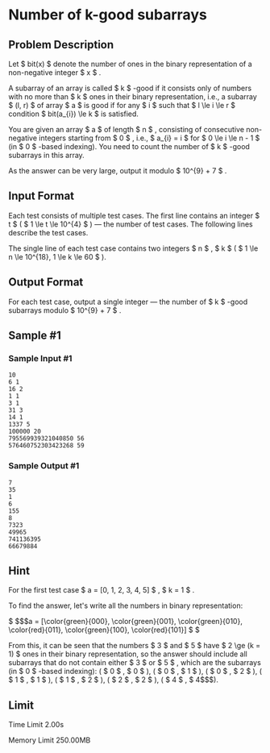 # Number of k-good subarrays

## Problem Description

Let $ bit(x) $ denote the number of ones in the binary representation of a non-negative integer $ x $ .

A subarray of an array is called  $ k $ -good if it consists only of numbers with no more than $ k $ ones in their binary representation, i.e., a subarray $ (l, r) $ of array $ a $ is good if for any $ i $ such that $ l \le i \le r $ condition $ bit(a_{i}) \le k $ is satisfied.

You are given an array $ a $ of length $ n $ , consisting of consecutive non-negative integers starting from $ 0 $ , i.e., $ a_{i} = i $ for $ 0 \le i \le n - 1 $ (in $ 0 $ -based indexing). You need to count the number of  $ k $ -good subarrays in this array.

As the answer can be very large, output it modulo $ 10^{9} + 7 $ .

## Input Format

Each test consists of multiple test cases. The first line contains an integer $ t $ ( $ 1 \le t \le 10^{4} $ ) — the number of test cases. The following lines describe the test cases.

The single line of each test case contains two integers $ n $ , $ k $ ( $ 1 \le n \le 10^{18}, 1 \le k \le 60 $ ).

## Output Format

For each test case, output a single integer — the number of  $ k $ -good subarrays modulo $ 10^{9} + 7 $ .

## Sample #1

### Sample Input #1

```
10
6 1
16 2
1 1
3 1
31 3
14 1
1337 5
100000 20
795569939321040850 56
576460752303423268 59
```

### Sample Output #1

```
7
35
1
6
155
8
7323
49965
741136395
66679884
```

## Hint

For the first test case $ a = [0, 1, 2, 3, 4, 5] $ , $ k = 1 $ .

To find the answer, let's write all the numbers in binary representation:

 $ $$$a = [\color{green}{000}, \color{green}{001}, \color{green}{010}, \color{red}{011}, \color{green}{100}, \color{red}{101}] $ $ </p><p>From this, it can be seen that the numbers  $ 3 $  and  $ 5 $  have  $ 2 \\ge (k = 1) $  ones in their binary representation, so the answer should include all subarrays that do not contain either  $ 3 $  or  $ 5 $ , which are the subarrays (in  $ 0 $ -based indexing): ( $ 0 $ ,  $ 0 $ ), ( $ 0 $ ,  $ 1 $ ), ( $ 0 $ ,  $ 2 $ ), ( $ 1 $ ,  $ 1 $ ), ( $ 1 $ ,  $ 2 $ ), ( $ 2 $ ,  $ 2 $ ), ( $ 4 $ ,  $ 4$$$).

## Limit



Time Limit
2.00s

Memory Limit
250.00MB